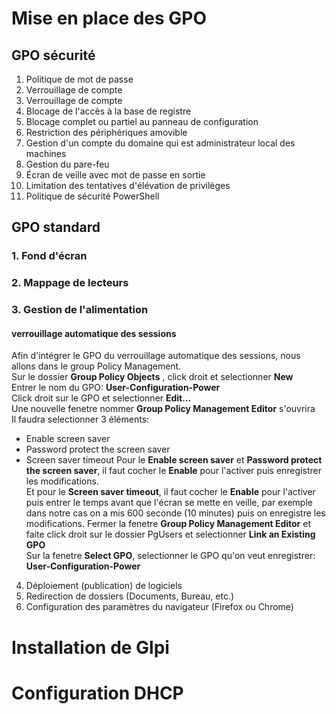 # Mise en place des GPO
## GPO sécurité
1. Politique de mot de passe
2. Verrouillage de compte
3. Verrouillage de compte
4. Blocage de l'accès à la base de registre
5. Blocage complet ou partiel au panneau de configuration
6. Restriction des périphériques amovible
7. Gestion d'un compte du domaine qui est administrateur local des machines
8. Gestion du pare-feu
9. Écran de veille avec mot de passe en sortie
10. Limitation des tentatives d'élévation de privilèges
11. Politique de sécurité PowerShell
## GPO standard
### 1. Fond d'écran

### 2. Mappage de lecteurs

### 3. Gestion de l'alimentation
#### verrouillage automatique des sessions
Afin d'intégrer le GPO du verrouillage automatique des sessions, nous allons dans le group Policy Management.  
Sur le dossier **Group Policy Objects** , click droit et selectionner **New**  
Entrer le nom du GPO: **User-Configuration-Power**  
Click droit sur le GPO et selectionner **Edit...**  
Une nouvelle fenetre nommer **Group Policy Management Editor** s'ouvrira  
Il faudra selectionner 3 éléments: 
- Enable screen saver
- Password protect the screen saver
- Screen saver timeout
Pour le **Enable screen saver** et **Password protect the screen saver**, il faut cocher le **Enable** pour l'activer puis enregistrer les modifications.  
Et pour le **Screen saver timeout**,  il faut cocher le **Enable** pour l'activer puis entrer le temps avant que l'écran se mette en veille, par exemple dans notre cas on a mis 600 seconde (10 minutes) puis on enregistre les modifications.
Fermer la fenetre **Group Policy Management Editor** et faite click droit sur le dossier PgUsers et selectionner **Link an Existing GPO**  
Sur la fenetre **Select GPO**, selectionner le GPO qu'on veut enregistrer: **User-Configuration-Power**  

4. Déploiement (publication) de logiciels
5. Redirection de dossiers (Documents, Bureau, etc.)
6. Configuration des paramètres du navigateur (Firefox ou Chrome)
# Installation de Glpi
# Configuration DHCP
